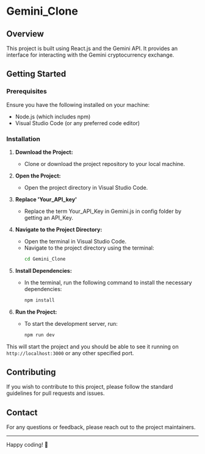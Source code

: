 # Gemini_Clone

## Overview
This project is built using React.js and the Gemini API. It provides an interface for interacting with the Gemini cryptocurrency exchange.

## Getting Started

### Prerequisites
Ensure you have the following installed on your machine:
- Node.js (which includes npm)
- Visual Studio Code (or any preferred code editor)

### Installation

1. **Download the Project:**
   - Clone or download the project repository to your local machine.

2. **Open the Project:**
   - Open the project directory in Visual Studio Code.

     
3. **Replace 'Your_API_key'**
   - Replace the term Your_API_Key in Gemini.js in config folder by getting an API_Key.
     
   
4. **Navigate to the Project Directory:**
   - Open the terminal in Visual Studio Code.
   - Navigate to the project directory using the terminal:
     ```bash
     cd Gemini_Clone
     ```

5. **Install Dependencies:**
   - In the terminal, run the following command to install the necessary dependencies:
     ```bash
     npm install
     ```

6. **Run the Project:**
   - To start the development server, run:
     ```bash
     npm run dev
     ```

This will start the project and you should be able to see it running on `http://localhost:3000` or any other specified port.

## Contributing

If you wish to contribute to this project, please follow the standard guidelines for pull requests and issues.

## Contact

For any questions or feedback, please reach out to the project maintainers.

---

Happy coding! 🚀
